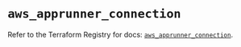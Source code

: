 # `aws_apprunner_connection`

Refer to the Terraform Registry for docs: [`aws_apprunner_connection`](https://registry.terraform.io/providers/hashicorp/aws/6.7.0/docs/resources/apprunner_connection).
